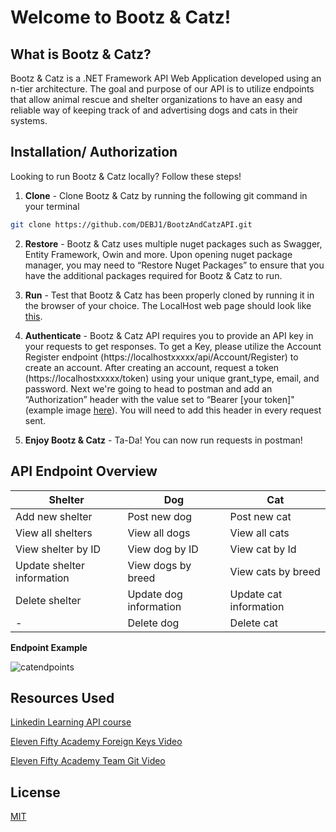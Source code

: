# Welcome to Bootz & Catz!

## What is Bootz & Catz?
Bootz & Catz is a .NET Framework API Web Application developed using an n-tier architecture. The goal and purpose of our API is to utilize endpoints that allow animal rescue and shelter organizations to have an easy and reliable way of keeping track of and advertising dogs and cats in their systems. 



## Installation/ Authorization

Looking to run Bootz & Catz locally? Follow these steps!

1. **Clone** - Clone Bootz & Catz by running the following git command in your terminal 

```bash
git clone https://github.com/DEBJ1/BootzAndCatzAPI.git
```
2. **Restore** - Bootz & Catz uses multiple nuget packages such as Swagger, Entity Framework, Owin and more. Upon opening nuget package manager, you may need to “Restore Nuget Packages” to ensure that you have the additional packages required for Bootz & Catz to run.

3. **Run** - Test that Bootz & Catz has been properly cloned by running it in the browser of your choice. The LocalHost web page should look like [this](https://imgur.com/a/RiALhvt).

4. **Authenticate** - Bootz & Catz API requires you to provide an API key in your requests to get responses. To get a Key, please utilize the Account Register endpoint (https://localhostxxxxx/api/Account/Register) to create an account. After creating an account, request a token  (https://localhostxxxxx/token) using your unique grant_type, email, and password. Next we're going to head to postman and add an “Authorization” header with the value set to “Bearer [your token]" (example image [here](https://imgur.com/a/xLftHNt)). You will need to add this header in every request sent.

5. **Enjoy Bootz & Catz** - Ta-Da! You can now run requests in postman!




## API Endpoint Overview

**Shelter** | **Dog** | **Cat**
------------ | ------------- | -------------
 Add new shelter| Post new dog | Post new cat
View all shelters | View all dogs | View all cats
View shelter by ID | View dog by ID | View cat by Id
Update shelter information | View dogs by breed | View cats by breed
Delete shelter | Update dog information | Update cat information
-| Delete dog | Delete cat

**Endpoint Example**

![catendpoints](https://user-images.githubusercontent.com/74275900/109755840-c129bd80-7bb4-11eb-91c7-4006f1bc33b5.PNG)

## Resources Used
[Linkedin Learning API course](https://www.linkedin.com/learning-login/share?forceAccount=false&redirect=https%3A%2F%2Fwww.linkedin.com%2Flearning%2Fbuilding-web-apis-with-asp-dot-net-web-api-2-2-2%3Ftrk%3Dshare_ent_url%26shareId%3Dyc3jvv3VS2y%252BKeRo%252F761PA%253D%253D&account=100110546)

[Eleven Fifty Academy Foreign Keys Video](https://youtu.be/tvq9U4K2p-s)

[Eleven Fifty Academy Team Git Video](https://youtu.be/2MAqwBwWmXs)


## License
[MIT](https://choosealice)
